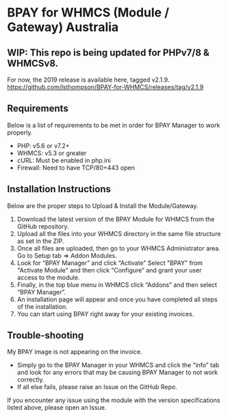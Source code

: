 # BPAY for WHMCS (Module / Gateway) Australia

## WIP: This repo is being updated for PHPv7/8 & WHMCSv8.
For now, the 2019 release is available here, tagged v2.1.9.
https://github.com/lsthompson/BPAY-for-WHMCS/releases/tag/v2.1.9

## Requirements 
Below is a list of requirements to be met in order for BPAY Manager to work properly.
- PHP: v5.6 or v7.2+
- WHMCS: v5.3 or greater 
- cURL: Must be enabled in php.ini
- Firewall: Need to have TCP/80+443 open

## Installation Instructions 
Below are the proper steps to Upload & Install the Module/Gateway.
1. Download the latest version of the BPAY Module for WHMCS from the GitHub repository.
2. Upload all the files into your WHMCS directory in the same file structure as set in the ZIP.
3. Once all files are uploaded, then go to your WHMCS Administrator area. Go to Setup tab => Addon Modules.
4. Look for “BPAY Manager” and click “Activate” Select "BPAY" from "Activate Module" and then click “Configure” and grant your user access to the module.
5. Finally, in the top blue menu in WHMCS click “Addons” and then select “BPAY Manager”.
6. An installation page will appear and once you have completed all steps of the installation.
7. You can start using BPAY right away for your existing invoices.

## Trouble-shooting
My BPAY image is not appearing on the invoice.
- Simply go to the BPAY Manager in your WHMCS and click the “info” tab and look for any errors that may be causing BPAY Manager to not work correctly.
- If all else fails, please raise an Issue on the GitHub Repo.

If you encounter any issue using the module with the version specifications listed above, please open an Issue.
